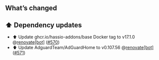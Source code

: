 ## What’s changed

## ⬆️ Dependency updates

- ⬆️ Update ghcr.io/hassio-addons/base Docker tag to v17.1.0 @[renovate[bot]](https://github.com/apps/renovate) ([#570](https://github.com/hassio-addons/addon-adguard-home/pull/570))
- ⬆️ Update AdguardTeam/AdGuardHome to v0.107.56 @[renovate[bot]](https://github.com/apps/renovate) ([#571](https://github.com/hassio-addons/addon-adguard-home/pull/571))
